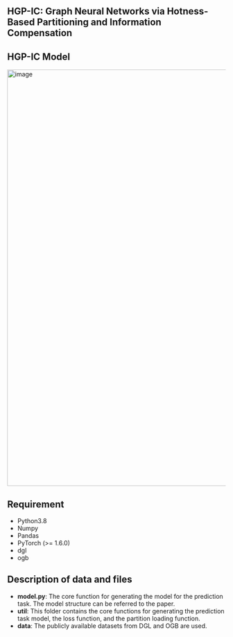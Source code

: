## HGP-IC: Graph Neural Networks via Hotness-Based Partitioning and Information Compensation

## HGP-IC Model

<img width="1584" height="960" alt="image" src="https://github.com/user-attachments/assets/1ee92a42-6a3c-4bff-8b1a-7c465da6e989" />

## Requirement

- Python3.8
- Numpy
- Pandas
- PyTorch (>= 1.6.0)
- dgl
- ogb


## Description of data and files

- **model.py**: The core function for generating the model for the prediction task. The model structure can be referred to the paper.
- **util**: This folder contains the core functions for generating the prediction task model, the loss function, and the partition loading function.
- **data**: The publicly available datasets from DGL and OGB are used.


